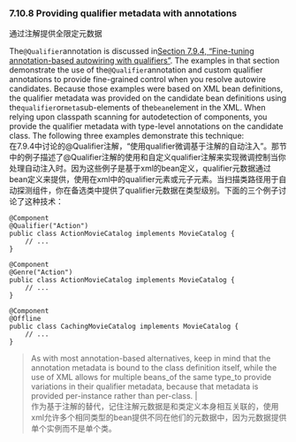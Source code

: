 ### 7.10.8 Providing qualifier metadata with annotations

通过注解提供全限定元数据

The`@Qualifier`annotation is discussed in[Section 7.9.4, “Fine-tuning annotation-based autowiring with qualifiers”](https://docs.spring.io/spring/docs/current/spring-framework-reference/htmlsingle/#beans-autowired-annotation-qualifiers). The examples in that section demonstrate the use of the`@Qualifier`annotation and custom qualifier annotations to provide fine-grained control when you resolve autowire candidates. Because those examples were based on XML bean definitions, the qualifier metadata was provided on the candidate bean definitions using the`qualifier`or`meta`sub-elements of the`bean`element in the XML. When relying upon classpath scanning for autodetection of components, you provide the qualifier metadata with type-level annotations on the candidate class. The following three examples demonstrate this technique:  
在7.9.4中讨论的@Qualifier注解，“使用qualifier微调基于注解的自动注入”。那节中的例子描述了@Qualifier注解的使用和自定义qualifier注解来实现微调控制当你处理自动注入时。因为这些例子是基于xml的bean定义，qualifier元数据通过bean定义来提供，使用在xml中的qualifier元素或元子元素。当扫描类路径用于自动探测组件，你在备选类中提供了qualifier元数据在类型级别。下面的三个例子讨论了这种技术：

```
@Component
@Qualifier("Action")
public class ActionMovieCatalog implements MovieCatalog {
    // ...
}
```

```
@Component
@Genre("Action")
public class ActionMovieCatalog implements MovieCatalog {
    // ...
}
```

```
@Component
@Offline
public class CachingMovieCatalog implements MovieCatalog {
    // ...
}
```

> As with most annotation-based alternatives, keep in mind that the annotation metadata is bound to the class definition itself, while the use of XML allows for multiple beans\_of the same type\_to provide variations in their qualifier metadata, because that metadata is provided per-instance rather than per-class. \|  
> 作为基于注解的替代，记住注解元数据是和类定义本身相互关联的，使用xml允许多个相同类型的bean提供不同在他们的元数据中，因为元数据提供单个实例而不是单个类。



